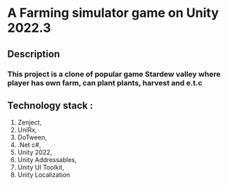 # A Farming simulator game on Unity 2022.3
## Description
### This project is a clone of popular game Stardew valley where player has own farm, can plant plants, harvest and e.t.c
## Technology stack : 
  1. Zenject,
  2. UniRx,
  3. DoTween,
  4. .Net c#,
  5. Unity 2022,
  6. Unity Addressables,
  7. Unity UI Toolkit,
  8. Unity Localization
